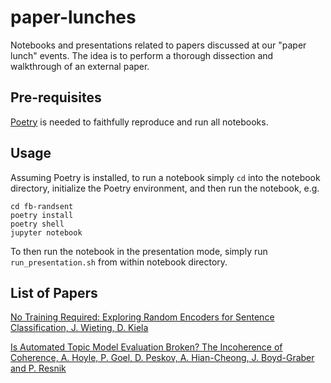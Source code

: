 # paper-lunches
Notebooks and presentations related to papers discussed at our "paper lunch" events. The idea is to perform a thorough dissection and walkthrough of an external paper.

## Pre-requisites

[Poetry](https://python-poetry.org/) is needed to faithfully reproduce and run all notebooks.

## Usage

Assuming Poetry is installed, to run a notebook simply `cd` into the notebook directory, initialize the Poetry environment, and then run the notebook, e.g.

```
cd fb-randsent
poetry install
poetry shell
jupyter notebook
```

To then run the notebook in the presentation mode, simply run `run_presentation.sh` from within notebook directory.

## List of Papers

[No Training Required: Exploring Random Encoders for Sentence Classification, J. Wieting, D. Kiela](fb-randsent/randsent.ipynb)

[Is Automated Topic Model Evaluation Broken? The Incoherence of Coherence, A. Hoyle, P. Goel, D. Peskov, A. Hian-Cheong, J. Boyd-Graber and P. Resnik](umd-coherence/coherence.ipynb)